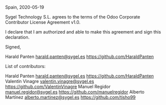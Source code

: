 Spain, 2020-05-19

Sygel Technology S.L. agrees to the terms of the Odoo Corporate Contributor License
Agreement v1.0.

I declare that I am authorized and able to make this agreement and sign this
declaration.

Signed,

Harald Panten harald.panten@sygel.es https://github.com/HaraldPanten

List of contributors:

Harald Panten harald.panten@sygel.es https://github.com/HaraldPanten
Valentín Vinagre valentin.vinagre@sygel.es https://github.com/ValentinVinagre
Manuel Regidor manuel.regidor@sygel.es https://github.com/manuelregidor
Alberto Martínez alberto.martinez@sygel.es https://github.com/tisho99
